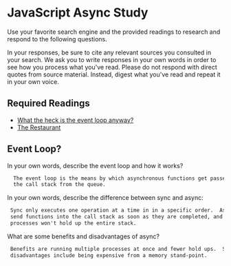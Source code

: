 # JavaScript Async Study

Use your favorite search engine and the provided readings to research and
respond to the following questions.

In your responses, be sure to cite any relevant sources you consulted in your
search. We ask you to write responses in your own words in order to see how you
process what you've read. Please do not respond with direct quotes from source
material. Instead, digest what you've read and repeat it in your own voice.

## Required Readings

-   [What the heck is the event loop anyway?](https://www.youtube.com/watch?v=8aGhZQkoFbQ)
-   [The Restaurant](https://www.codeschool.com/blog/2014/10/30/understanding-node-js/)

## Event Loop?

In your own words, describe the event loop and how it works?

```md
  The event loop is the means by which asynchronous functions get passed into
  the call stack from the queue.
```

In your own words, describe the difference between sync and async:

```md
 Sync only executes one operation at a time in in a specific order.  Async can
 send functions into the call stack as soon as they are completed, and slow
 processes won't hold up the entire stack.
```

What are some benefits and disadvantages of async?

```md
 Benefits are running multiple processes at once and fewer hold ups.  Some
 disadvantages include being expensive from a memory stand-point.
```
